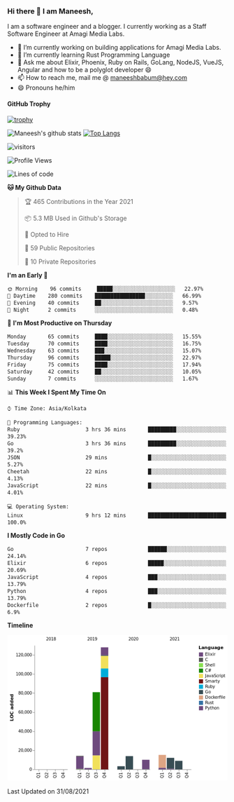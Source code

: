 ### Hi there 👋 I am Maneesh,

I am a software engineer and a blogger. I currently working as a Staff Software Engineer at Amagi Media Labs.


- 🔭 I’m currently working on building applications for Amagi Media Labs.
- 🌱 I’m currently learning Rust Programming Language
- 💬 Ask me about Elixir, Phoenix, Ruby on Rails, GoLang, NodeJS, VueJS, Angular and how to be a polyglot developer 😄
- 📫 How to reach me, mail me @ maneeshbabum@hey.com
- 😄 Pronouns he/him

#### GitHub Trophy
[![trophy](https://github-profile-trophy.vercel.app/?username=maneeshbm)](https://github.com/ryo-ma/github-profile-trophy)

![Maneesh's github stats](https://github-readme-stats.vercel.app/api?username=maneeshbm&show_icons=true)
[![Top Langs](https://github-readme-stats.vercel.app/api/top-langs/?username=maneeshbm)](https://github.com/anuraghazra/github-readme-stats)


![visitors](https://visitor-badge.glitch.me/badge?page_id=maneeshbabu.maneeshbabu)

<!--START_SECTION:waka-->
![Profile Views](http://img.shields.io/badge/Profile%20Views-7-blue)

![Lines of code](https://img.shields.io/badge/From%20Hello%20World%20I%27ve%20Written-288082%20lines%20of%20code-blue)

**🐱 My Github Data** 

> 🏆 465 Contributions in the Year 2021
 > 
> 📦 5.3 MB Used in Github's Storage 
 > 
> 💼 Opted to Hire
 > 
> 📜 59 Public Repositories 
 > 
> 🔑 10 Private Repositories  
 > 
**I'm an Early 🐤** 

```text
🌞 Morning    96 commits     █████░░░░░░░░░░░░░░░░░░░░   22.97% 
🌆 Daytime    280 commits    ████████████████░░░░░░░░░   66.99% 
🌃 Evening    40 commits     ██░░░░░░░░░░░░░░░░░░░░░░░   9.57% 
🌙 Night      2 commits      ░░░░░░░░░░░░░░░░░░░░░░░░░   0.48%

```
📅 **I'm Most Productive on Thursday** 

```text
Monday       65 commits     ████░░░░░░░░░░░░░░░░░░░░░   15.55% 
Tuesday      70 commits     ████░░░░░░░░░░░░░░░░░░░░░   16.75% 
Wednesday    63 commits     ███░░░░░░░░░░░░░░░░░░░░░░   15.07% 
Thursday     96 commits     █████░░░░░░░░░░░░░░░░░░░░   22.97% 
Friday       75 commits     ████░░░░░░░░░░░░░░░░░░░░░   17.94% 
Saturday     42 commits     ██░░░░░░░░░░░░░░░░░░░░░░░   10.05% 
Sunday       7 commits      ░░░░░░░░░░░░░░░░░░░░░░░░░   1.67%

```


📊 **This Week I Spent My Time On** 

```text
⌚︎ Time Zone: Asia/Kolkata

💬 Programming Languages: 
Ruby                     3 hrs 36 mins       █████████░░░░░░░░░░░░░░░░   39.23% 
Go                       3 hrs 36 mins       █████████░░░░░░░░░░░░░░░░   39.2% 
JSON                     29 mins             █░░░░░░░░░░░░░░░░░░░░░░░░   5.27% 
Cheetah                  22 mins             █░░░░░░░░░░░░░░░░░░░░░░░░   4.13% 
JavaScript               22 mins             █░░░░░░░░░░░░░░░░░░░░░░░░   4.01%

💻 Operating System: 
Linux                    9 hrs 12 mins       █████████████████████████   100.0%

```

**I Mostly Code in Go** 

```text
Go                       7 repos             ██████░░░░░░░░░░░░░░░░░░░   24.14% 
Elixir                   6 repos             █████░░░░░░░░░░░░░░░░░░░░   20.69% 
JavaScript               4 repos             ███░░░░░░░░░░░░░░░░░░░░░░   13.79% 
Python                   4 repos             ███░░░░░░░░░░░░░░░░░░░░░░   13.79% 
Dockerfile               2 repos             █░░░░░░░░░░░░░░░░░░░░░░░░   6.9%

```


**Timeline**

![Chart not found](https://raw.githubusercontent.com/maneeshbm/maneeshbm/master/charts/bar_graph.png) 


 Last Updated on 31/08/2021
<!--END_SECTION:waka-->

<!--
**maneeshbabu/maneeshbabu** is a ✨ _special_ ✨ repository because its `README.md` (this file) appears on your GitHub profile.

Here are some ideas to get you started:

- 🔭 I’m currently working on ...
- 🌱 I’m currently learning ...
- 👯 I’m looking to collaborate on ...
- 🤔 I’m looking for help with ...
- 💬 Ask me about ...
- 📫 How to reach me: ...
- 😄 Pronouns: ...
- ⚡ Fun fact: ...
-->
